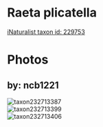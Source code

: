 
Raeta plicatella
================
  
[iNaturalist taxon id: 229753](https://www.inaturalist.org/taxa/229753)
# Photos

## by: ncb1221
  
![taxon232713387](https://inaturalist-open-data.s3.amazonaws.com/photos/249418386/medium.jpeg)  
![taxon232713399](https://inaturalist-open-data.s3.amazonaws.com/photos/249418400/medium.jpeg)  
![taxon232713406](https://inaturalist-open-data.s3.amazonaws.com/photos/249418415/medium.jpeg)